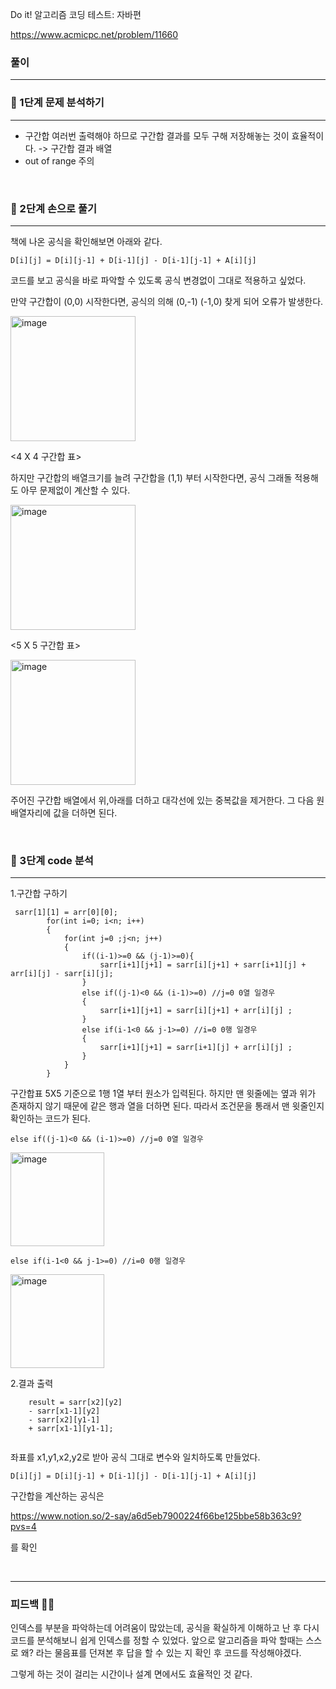Do it! 알고리즘 코딩 테스트: 자바편 

https://www.acmicpc.net/problem/11660


### 풀이
---
### 📄 1단계 문제 분석하기
---
- 구간합 여러번 출력해야 하므로 구간합 결과를 모두 구해 저장해놓는 것이 효율적이다. -> 구간합 결과 배열
- out of range 주의 

<br>

### 🤘 2단계 손으로 풀기
---

책에 나온 공식을 확인해보면 아래와 같다.
```
D[i][j] = D[i][j-1] + D[i-1][j] - D[i-1][j-1] + A[i][j]
```
코드를 보고 공식을 바로 파악할 수 있도록 공식 변경없이 그대로 적용하고 싶었다. 


만약 구간합이 (0,0) 시작한다면, 공식의 의해 (0,-1) (-1,0) 찾게 되어 오류가 발생한다. 

<img width="200" alt="image" src="https://github.com/2-say/algorithm-study/assets/91319157/c4f433e5-4374-40f2-805f-376bce2e3e63">

<4 X 4 구간합 표>

하지만 구간합의 배열크기를 늘려 구간합을 (1,1) 부터 시작한다면, 공식 그래돌 적용해도 아무 문제없이 계산할 수 있다. 


<img width="200" alt="image" src="https://github.com/2-say/algorithm-study/assets/91319157/4f33165a-26e1-48bf-9733-2cdcbed159eb">

<5 X 5 구간합 표>


<img width="200" alt="image" src="https://github.com/2-say/algorithm-study/assets/91319157/80c4f83e-ebd6-4954-899e-da746197870c">


주어진 구간합 배열에서 위,아래를 더하고 대각선에 있는 중복값을 제거한다. 그 다음 원 배열자리에 값을 더하면 된다. 

<br>

### 👀 3단계 code 분석 
---
1.구간합 구하기

```
 sarr[1][1] = arr[0][0];
        for(int i=0; i<n; i++)
        {
            for(int j=0 ;j<n; j++)
            {
                if((i-1)>=0 && (j-1)>=0){
                    sarr[i+1][j+1] = sarr[i][j+1] + sarr[i+1][j] + arr[i][j] - sarr[i][j];
                }
                else if((j-1)<0 && (i-1)>=0) //j=0 0열 일경우
                {
                    sarr[i+1][j+1] = sarr[i][j+1] + arr[i][j] ;
                }
                else if(i-1<0 && j-1>=0) //i=0 0행 일경우
                {
                    sarr[i+1][j+1] = sarr[i+1][j] + arr[i][j] ;
                }
            }
        }   
```
구간합표 5X5 기준으로 1행 1열 부터 원소가 입력된다. 하지만 맨 윗줄에는 옆과 위가 존재하지 않기 때문에 같은 행과 열을 더하면 된다. 따라서 조건문을 통래서 맨 윗줄인지 확인하는 코드가 된다.

``` else if((j-1)<0 && (i-1)>=0) //j=0 0열 일경우 ```

<img width="150" alt="image" src="https://github.com/2-say/algorithm-study/assets/91319157/44abcd10-c87c-466e-a3af-c6115d052a8e">


``` else if(i-1<0 && j-1>=0) //i=0 0행 일경우 ```

<img width="150" alt="image" src="https://github.com/2-say/algorithm-study/assets/91319157/2cc3e1ae-c330-47db-8b05-a76e56cf5211">


<br>

2.결과 출력
```
    result = sarr[x2][y2] 
    - sarr[x1-1][y2] 
    - sarr[x2][y1-1]
    + sarr[x1-1][y1-1]; 
            
```
좌표를 x1,y1,x2,y2로 받아 공식 그대로 변수와 일치하도록 만들었다. 
```
D[i][j] = D[i][j-1] + D[i-1][j] - D[i-1][j-1] + A[i][j]
```

구간합을 계산하는 공식은 

https://www.notion.so/2-say/a6d5eb7900224f66be125bbe58b363c9?pvs=4

를 확인 


<br>


---

### 피드백 👩‍🏫
인덱스를 부분을 파악하는데 어려움이 많았는데, 공식을 확실하게 이해하고 난 후 다시 코드를 분석해보니 쉽게 인덱스를 정할 수 있었다. 앞으로 알고리즘을 파악 할때는 스스로 왜? 라는 물음표를 던져본 후 답을 할 수 있는 지 확인 후 코드를 작성해야겠다. 

그렇게 하는 것이 걸리는 시간이나 설계 면에서도 효율적인 것 같다. 
